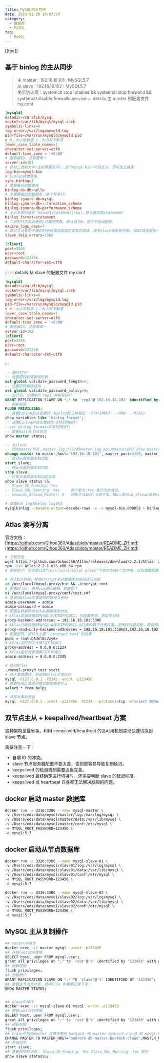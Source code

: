 ```yaml
---
title: MySQL的高可用
date: 2023-02-20 16:07:59
category: 
  - 数据库
  - MySQL
tag: 
  - MySQL
---
```


<!-- more -->

[[toc]]

## 基于 binlog 的主从同步

> 主 master : 192.16.18.101 : MySQL5.7  
> 从 slave : 192.16.18.102 : MySQL5.7  
> 关闭防火墙：systemctl stop iptables && systemctl stop firewalld && systemctl disable firewalld.service
> ::: details 主 master 的配置文件 my.conf

```conf {12,14}
[mysqld]
datadir=/var/lib/mysql
socket=/var/lib/mysql/mysql.sock
symbolic-links=0
log-error=/var/log/mysqld.log
pid-file=/var/run/mysqld/mysqld.pid
# 0：大小写敏感 1：大小写不敏感
lower_case_table_names=1
character-set-server=utf8
default-time_zone = '+8:00'
# 服务器ID，注意要唯一
server-id=101
# 启动二进制文件(主机需要打开)，这个mysql-bin 可自定义，也可加上路径
log-bin=mysql-bin
# binlog刷盘策略
sync_binlog=1
# 需要备份的数据库
binlog-do-db=hello
# 不需要备份的数据库（多个写多行）
binlog-ignore-db=mysql
binlog-ignore-db=information_schema
binlog-ignore-db=performance_schema
# 主从复制的格式（mixed|statement|row），默认格式是statement
binlog_format=statement
# 二进制日志自动删除/过期的天数。默认值为0，表示不自动删除。
expire_logs_days=7
# 跳过主从复制中遇到的所有错误或指定类型的错误，避免slave端复制中断。1062错误是指一些主键重复
slave_skip_errors=1062

[client]
port=3306
user=root
password=123456
default-character-set=utf8
```

:::
::: details 从 slave 的配置文件 my.conf

```conf {12}
[mysqld]
datadir=/var/lib/mysql
socket=/var/lib/mysql/mysql.sock
symbolic-links=0
log-error=/var/log/mysqld.log
pid-file=/var/run/mysqld/mysqld.pid
# 0：大小写敏感 1：大小写不敏感
lower_case_table_names=1
character-set-server=utf8
default-time_zone = '+8:00'
# 服务器ID，注意要唯一
server-id=102
[client]
port=3306
user=root
password=123456
default-character-set=utf8
```

:::

```sql
-- 主master
-- 设置密码长度最低位数
set global validate_password_length=4;
-- 设置密码强度级别
set global validate_password_policy=0;
-- 主节点，创建用户`rep1`并授权用户
GRANT REPLICATION SLAVE ON *.* to 'rep1'@'192.16.18.102' identified by '123456';
-- 刷新权限
FLUSH PRIVILEGES;
-- 查看binlog的日志模式，binlog的三种格式：·STATEMENT· 、·ROW· 、·MIXED·
show variables like 'binlog_format';
-- 设置binlog的日志模式为·STATEMENT·
--set binlog_format=STATEMENT;
-- 查看master节点状态
show master status;

-- 从slave
-- 同步master节点，master_log_file和master_log_pos为master执行`show master status`的结果。
change master to master_host='192.16.18.101', master_port=3306, master_user='rep1', master_password='123456', master_log_file='mysql-bin.000001', master_log_pos=2157, MASTER_AUTO_POSITION=0;
-- 启动从服务器复制功能
start slave;
-- 停止从服务器复制功能
stop slave;
-- 检查从服务器复制功能状态
show slave status \G;
-- Slave_IO_Running: Yes
-- Slave_SQL_Running: Yes     两个都为·Yes·表示同步成功。
-- Seconds_Behind_Master: 0   判断主从延迟，0是正常，NULL表示io_thread或是sql_thread有一个发生故障
```

```bash
# 查看bin log和relay log日志
mysqlbinlog --base64-output=decode-rows -v -v mysql-bin.000058 > binlog
```

## Atlas 读写分离

官方文档：[https://github.com/Qihoo360/Atlas/blob/master/README_ZH.md](https://github.com/Qihoo360/Atlas/blob/master/README_ZH.md)

```bash
# 下载安装
wget https://github.com/Qihoo360/Atlas/releases/download/2.2.1/Atlas- 2.2.1.el6.x86_64.rpm
rpm -ivh Atlas-2.2.1.el6.x86_64.rpm
# 安装好了，它会默认在”/usr/local/mysql-proxy”下给你生成4个文件夹，以及需要配置的文件 bin|conf|lib|log

# 进入bin目录，使用encrypt来对数据库的密码进行加密
cd /usr/local/mysql-proxy/bin && ./encrypt root
# 配置Atlas，使用vim进行编辑，配置如下
vi /usr/local/mysql-proxy/conf/test.cnf
# 登录到Atlas的管理员的账号与密码
admin-username = admin
admin-password = admin
# 配置主数据的地址与从数据库的地址
# Atlas后端连接的MySQL主库的IP和端口，可设置多项，用逗号分隔
proxy-backend-addresses = 192.16.18.101:3306
# Atlas后端连接的MySQL从库的IP和端口，@后面的数字代表权重，用来作负载均衡，若省略则默 认为1，可设置多项，用逗号分隔
proxy-read-only-backend-addresses = 192.16.18.101:3306@1,192.16.18.102:3306@2
# 配置密码，密码为上面`./encrypt root`的结果
pwds = root:DAJnl8cVzy8=
# Atlas监听的工作接口IP和端口
proxy-address = 0.0.0.0:1234
# Atlas监听的管理接口IP和端口
admin-address = 0.0.0.0:2345

# 启动Atlas
./mysql-proxyd test start
# 进入管理模式，则说明Atlas正常运行
mysql -h127.0.0.1 -P2345 -uroot -p123456
# 查看MySQL管理员模式都能做些什么
select * from help;

# 读写分离的测试
mysql -h127.0.0.1 -uroot -p123456 -P1234 --protocol=tcp -e"select @@hostname
```

## 双节点主从 + keepalived/heartbeat 方案

这种架构是最省事。利用 keepalived/heartbeat 的高可用机制实现快速切换到 slave 节点。

需要注意一下：

- 自增 ID 的冲突。
- slave 节点服务器配置不要太差，否则更容易导致复制延迟。
- keepalived 的检测机制需要适当完善。
- keepalived 最终确定进行切换时，还需要判断 slave 的延迟程度。
- keepalived 或 heartbeat 自身都无法解决脑裂的问题。

## docker 启动 master 数据库

```bash
docker run -p 3316:3306 --name mysql-master \
-v /Users/edz/data/mysql/master/log:/var/log/mysql \
-v /Users/edz/data/mysql/master/data:/var/lib/mysql \
-v /Users/edz/data/mysql/master/conf:/etc/mysql \
-e MYSQL_ROOT_PASSWORD=123456 \
-d mysql:5.7
```

## docker 启动从节点数据库

```bash
docker run -p 3326:3306 --name mysql-slave-01 \
-v /Users/edz/data/mysql/slave01/log:/var/log/mysql \
-v /Users/edz/data/mysql/slave01/data:/var/lib/mysql \
-v /Users/edz/data/mysql/slave01/conf:/etc/mysql \
-e MYSQL_ROOT_PASSWORD=123456 \
-d mysql:5.7

docker run -p 3336:3306 --name mysql-slave-02 \
-v /Users/edz/data/mysql/slave02/log:/var/log/mysql \
-v /Users/edz/data/mysql/slave02/data:/var/lib/mysql \
-v /Users/edz/data/mysql/slave02/conf:/etc/mysql \
-e MYSQL_ROOT_PASSWORD=123456 \
-d mysql:5.7
```

## MySQL 主从复制操作

```bash
## master中操作
docker exec -it master mysql -uroot -p123456
## 开放root访问权限
SELECT host, user FROM mysql.user;
grant all privileges on *.* to 'root'@'%' identified by '123456' with grant option;
## 刷新权限
flush privileges;
## 创建用户
GRANT REPLICATION SLAVE ON *.* TO 'slave'@'%' IDENTIFIED BY '123456';
## 查看主节点的状态，其中File 列需要记录下来：
SHOW MASTER STATUS;


## slave中操作
docker exec -it mysql-slave-01 mysql -uroot -p123456
## 开放root访问权限
SELECT host, user FROM mysql.user;
grant all privileges on *.* to 'root'@'%' identified by '123456' with grant option;
## 刷新权限
flush privileges;
## slave中指向master 注意这里的 bedrock-db-master.bedrock-cloud 和 mysql-bin.000003 ，都是上面主节点中的：
CHANGE MASTER TO MASTER_HOST='bedrock-db-master.bedrock-cloud',MASTER_USER='slave',MASTER_PASSWORD='123456',MASTER_LOG_FILE='mysql-bin.000003',MASTER_LOG_POS=0,MASTER_PORT=3306;
## 开始同步
start slave;
## 查看同步的状态： Slave_IO_Running: Yes Slave_SQL_Running: Yes 即可
show slave status\G;
```
